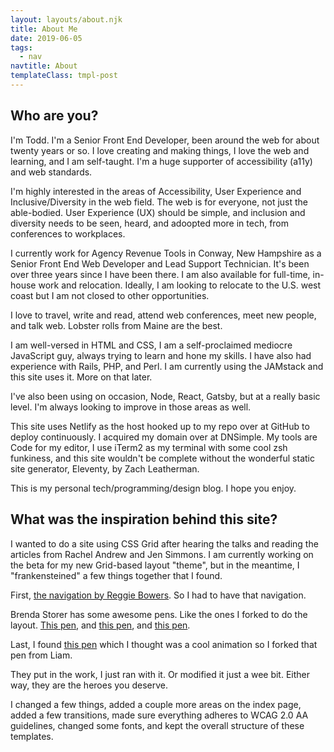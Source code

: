 ```yaml
---
layout: layouts/about.njk
title: About Me
date: 2019-06-05
tags:
  - nav
navtitle: About
templateClass: tmpl-post
---
```

## Who are you&quest;

I'm Todd. I'm a Senior Front End Developer, been around the web for about twenty years or so. I love creating and making things, I love the web and learning, and I am self-taught. I'm a huge supporter of accessibility (a11y) and web standards.

I'm highly interested in the areas of Accessibility, User Experience and Inclusive/Diversity in the web field. The web is for everyone, not just the able-bodied. User Experience (UX) should be simple, and inclusion and diversity needs to be seen, heard, and adoopted more in tech, from conferences to workplaces.

I currently work for Agency Revenue Tools in Conway, New Hampshire as a Senior Front End Web Developer and Lead Support Technician. It's been over three years since I have been there. I am also available for full-time, in-house work and relocation. Ideally, I am looking to relocate to the U.S. west coast but I am not closed to other opportunities.

I love to travel, write and read, attend web conferences, meet new people, and talk web. Lobster rolls from Maine are the best.

I am well-versed in HTML and CSS, I am a self-proclaimed mediocre JavaScript guy, always trying to learn and hone my skills. I have also had experience with Rails, PHP, and Perl. I am currently using the JAMstack and this site uses it. More on that later.

I've also been using on occasion, Node, React, Gatsby, but at a really basic level. I'm always looking to improve in those areas as well.

This site uses Netlify as the host hooked up to my repo over at GitHub to deploy continuously. I acquired my domain over at DNSimple. My tools are Code for my editor, I use iTerm2 as my terminal with some cool zsh funkiness, and this site wouldn't be complete without the wonderful static site generator, Eleventy, by Zach Leatherman.

This is my personal tech/programming/design blog. I hope you enjoy.

## What was the inspiration behind this site&quest;

I wanted to do a site using CSS Grid after hearing the talks and reading the articles from Rachel Andrew and Jen Simmons. I am currently working on the beta for my new Grid-based layout "theme", but in the meantime, I "frankensteined" a few things together that I found.

First, [the navigation by Reggie Bowers](https://codepen.io/bowersrd/#). So I had to have that navigation.

Brenda Storer has some awesome pens. Like the ones I forked to do the layout. [This pen](https://codepen.io/brendamarienyc/pen/oZMxOY), and [this pen](https://codepen.io/brendamarienyc/pen/BRyQzg), and [this pen](https://codepen.io/brendamarienyc/pen/VXKrqL).

Last, I found [this pen](https://codepen.io/liamj/pen/yrEXNx) which I thought was a cool animation so I forked that pen from Liam.

They put in the work, I just ran with it. Or modified it just a wee bit. Either way, they are the heroes you deserve.

I changed a few things, added a couple more areas on the index page, added a few transitions, made sure everything adheres to WCAG 2.0 AA guidelines, changed some fonts, and kept the overall structure of these templates.
